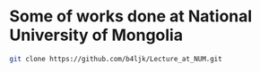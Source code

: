 # Some of works done at National University of Mongolia

```bash
git clone https://github.com/b4ljk/Lecture_at_NUM.git
```
